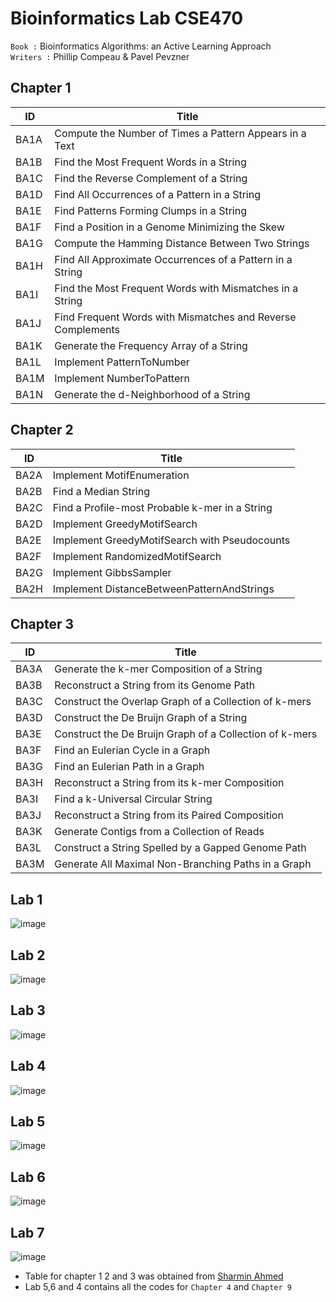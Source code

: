 # Bioinformatics Lab CSE470
`Book :` Bioinformatics Algorithms: an Active Learning Approach <br/>
`Writers :` Phillip Compeau &amp; Pavel Pevzner

## Chapter 1
ID          | Title                                                        
------------|--------------------------------------------------------------
BA1A       	| Compute the Number of Times a Pattern Appears in a Text     	
BA1B       	| Find the Most Frequent Words in a String                    	
BA1C       	| Find the Reverse Complement of a String                     	
BA1D       	| Find All Occurrences of a Pattern in a String               	
BA1E       	| Find Patterns Forming Clumps in a String                    	
BA1F       	| Find a Position in a Genome Minimizing the Skew             	
BA1G       	| Compute the Hamming Distance Between Two Strings            	
BA1H       	| Find All Approximate Occurrences of a Pattern in a String   
BA1I       	| Find the Most Frequent Words with Mismatches in a String    	
BA1J       	| Find Frequent Words with Mismatches and Reverse Complements 	
BA1K       	| Generate the Frequency Array of a String                    	
BA1L       	| Implement PatternToNumber                                   	
BA1M       	| Implement NumberToPattern                                   	
BA1N       	| Generate the d-Neighborhood of a String   

## Chapter 2
ID          | Title                                                        
------------|--------------------------------------------------------------
BA2A       	| Implement MotifEnumeration                     	
BA2B       	| Find a Median String                           	
BA2C       	| Find a Profile-most Probable k-mer in a String 	
BA2D       	| Implement GreedyMotifSearch                    	
BA2E       	| Implement GreedyMotifSearch with Pseudocounts  	
BA2F       	| Implement RandomizedMotifSearch    
BA2G       	| Implement GibbsSampler
BA2H       	| Implement DistanceBetweenPatternAndStrings   

## Chapter 3
ID          | Title                                                        
------------|--------------------------------------------------------------
BA3A       	| Generate the k-mer Composition of a String              	
BA3B       	| Reconstruct a String from its Genome Path               	
BA3C       	| Construct the Overlap Graph of a Collection of k-mers   	
BA3D       	| Construct the De Bruijn Graph of a String               	
BA3E       	| Construct the De Bruijn Graph of a Collection of k-mers 	
BA3F       	| Find an Eulerian Cycle in a Graph    
BA3G       	| Find an Eulerian Path in a Graph                    	
BA3H       	| Reconstruct a String from its k-mer Composition         
BA3I       	| Find a k-Universal Circular String     
BA3J       	| Reconstruct a String from its Paired Composition
BA3K        | Generate Contigs from a Collection of Reads
BA3L       	| Construct a String Spelled by a Gapped Genome Path    
BA3M       	| Generate All Maximal Non-Branching Paths in a Graph 

## Lab 1 
![image](https://user-images.githubusercontent.com/27975232/126374018-4a631ff1-acd8-4159-af61-c1a44dc94485.png)

## Lab 2
![image](https://user-images.githubusercontent.com/27975232/126374080-2405891f-7246-47a5-8271-aa8e81917c2f.png)

## Lab 3
![image](https://user-images.githubusercontent.com/27975232/126374122-e660199e-1495-4871-ace9-f43b2dbcee86.png)

## Lab 4
![image](https://user-images.githubusercontent.com/27975232/126374239-809f7731-d2be-49a0-9783-1efcfd816d98.png)

## Lab 5
![image](https://user-images.githubusercontent.com/27975232/126374310-fd75ab93-c9e0-499f-8415-0835f62b84f6.png)

## Lab 6
![image](https://user-images.githubusercontent.com/27975232/126374348-90f43c05-228b-4aa8-a51e-2370b542245e.png)

## Lab 7
![image](https://user-images.githubusercontent.com/27975232/126374405-0ecf7908-f060-43ee-a1f7-28350c8bae60.png)


* Table for chapter 1 2 and 3 was obtained from [Sharmin Ahmed](https://github.com/sharmin6630)
* Lab 5,6 and 4 contains all the codes for `Chapter 4` and `Chapter 9`
